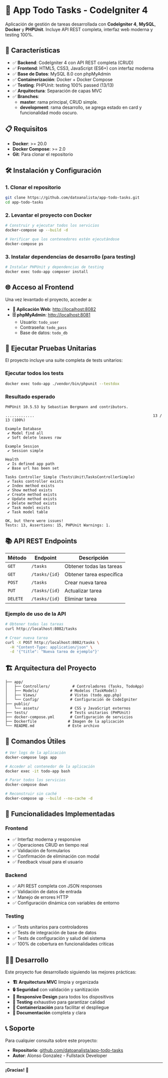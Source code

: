 # 📝 App Todo Tasks - CodeIgniter 4 

Aplicación de gestión de tareas desarrollada con **CodeIgniter 4**, **MySQL**, **Docker** y **PHPUnit**. Incluye API REST completa, interfaz web moderna y testing 100%.

## 🚀 **Características**

- ✅ **Backend**: CodeIgniter 4 con API REST completa (CRUD)
- ✅ **Frontend**: HTML5, CSS3, JavaScript (ES6+) con interfaz moderna
- ✅ **Base de Datos**: MySQL 8.0 con phpMyAdmin
- ✅ **Containerización**: Docker + Docker Compose
- ✅ **Testing**: PHPUnit: testing 100% passed (13/13)
- ✅ **Arquitectura**: Separación de capas MVC
- ✅ **Branches**: 
  * **master**: rama principal, CRUD simple.
  * **development**: rama desarrollo, se agrega estado en card y funcionalidad modo oscuro.

## 📋 **Requisitos**

- **Docker**: >= 20.0
- **Docker Compose**: >= 2.0
- **Git**: Para clonar el repositorio

## 🛠️ **Instalación y Configuración**

### 1. **Clonar el repositorio**
```bash
git clone https://github.com/datoanalista/app-todo-tasks.git
cd app-todo-tasks
```

### 2. **Levantar el proyecto con Docker**
```bash
# Construir y ejecutar todos los servicios
docker-compose up --build -d

# Verificar que los contenedores estén ejecutándose
docker-compose ps
```

### 3. **Instalar dependencias de desarrollo (para testing)**
```bash
# Instalar PHPUnit y dependencias de testing
docker exec todo-app composer install
```

## 🌐 **Acceso al Frontend**

Una vez levantado el proyecto, acceder a:

- **📱 Aplicación Web**: [http://localhost:8082](http://localhost:8082)
- **🗄️ phpMyAdmin**: [http://localhost:8081](http://localhost:8081)
  - Usuario: `todo_user`
  - Contraseña: `todo_pass`
  - Base de datos: `todo_db`

## 🧪 **Ejecutar Pruebas Unitarias**

El proyecto incluye una suite completa de tests unitarios:

### **Ejecutar todos los tests**
```bash
docker exec todo-app ./vendor/bin/phpunit --testdox
```

### **Resultado esperado**
```
PHPUnit 10.5.53 by Sebastian Bergmann and contributors.

.............                                                     13 / 13 (100%)

Example Database
 ✔ Model find all
 ✔ Soft delete leaves row

Example Session
 ✔ Session simple

Health
 ✔ Is defined app path
 ✔ Base url has been set

Tasks Controller Simple (Tests\Unit\TasksControllerSimple)
 ✔ Tasks controller exists
 ✔ Index method exists
 ✔ Show method exists
 ✔ Create method exists
 ✔ Update method exists
 ✔ Delete method exists
 ✔ Task model exists
 ✔ Task model table

OK, but there were issues!
Tests: 13, Assertions: 15, PHPUnit Warnings: 1.
```

## 📚 **API REST Endpoints**

| Método | Endpoint | Descripción |
|--------|----------|-------------|
| `GET` | `/tasks` | Obtener todas las tareas |
| `GET` | `/tasks/{id}` | Obtener tarea específica |
| `POST` | `/tasks` | Crear nueva tarea |
| `PUT` | `/tasks/{id}` | Actualizar tarea |
| `DELETE` | `/tasks/{id}` | Eliminar tarea |

### **Ejemplo de uso de la API**
```bash
# Obtener todas las tareas
curl http://localhost:8082/tasks

# Crear nueva tarea
curl -X POST http://localhost:8082/tasks \
  -H "Content-Type: application/json" \
  -d '{"title": "Nueva tarea de ejemplo"}'
```

## 🏗️ **Arquitectura del Proyecto**

```
├── app/
│   ├── Controllers/          # Controladores (Tasks, TodoApp)
│   ├── Models/              # Modelos (TaskModel)
│   ├── Views/               # Vistas (todo_app.php)
│   └── Config/              # Configuración de CodeIgniter
├── public/
│   └── assets/              # CSS y JavaScript externos
├── tests/                   # Tests unitarios (PHPUnit)
├── docker-compose.yml       # Configuración de servicios
├── Dockerfile              # Imagen de la aplicación
└── README.md               # Este archivo
```

## 🔧 **Comandos Útiles**

```bash
# Ver logs de la aplicación
docker-compose logs app

# Acceder al contenedor de la aplicación
docker exec -it todo-app bash

# Parar todos los servicios
docker-compose down

# Reconstruir sin caché
docker-compose up --build --no-cache -d
```

## 🎯 **Funcionalidades Implementadas**

### **Frontend**
- ✅ Interfaz moderna y responsive
- ✅ Operaciones CRUD en tiempo real
- ✅ Validación de formularios
- ✅ Confirmación de eliminación con modal
- ✅ Feedback visual para el usuario

### **Backend**
- ✅ API REST completa con JSON responses
- ✅ Validación de datos de entrada
- ✅ Manejo de errores HTTP
- ✅ Configuración dinámica con variables de entorno

### **Testing**
- ✅ Tests unitarios para controladores
- ✅ Tests de integración de base de datos
- ✅ Tests de configuración y salud del sistema
- ✅ 100% de cobertura en funcionalidades críticas

## 👨‍💻 **Desarrollo**

Este proyecto fue desarrollado siguiendo las mejores prácticas:

- **🏗️ Arquitectura MVC** limpia y organizada
- **🔒 Seguridad** con validación y sanitización
- **📱 Responsive Design** para todos los dispositivos
- **🧪 Testing** exhaustivo para garantizar calidad
- **🐳 Containerización** para facilitar el despliegue
- **📖 Documentación** completa y clara

## 📞 **Soporte**

Para cualquier consulta sobre este proyecto:

- **Repositorio**: [github.com/datoanalista/app-todo-tasks](https://github.com/datoanalista/app-todo-tasks)
- **Autor**: Alonso Gonzalez - Fullstack Developer

---

**¡Gracias!** 🚀
